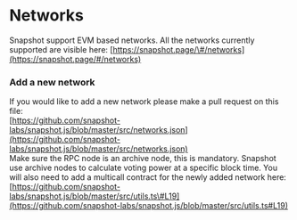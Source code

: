 # Networks

Snapshot support EVM based networks. All the networks currently supported are visible here: [https://snapshot.page/\#/networks](https://snapshot.page/#/networks)

### Add a new network

If you would like to add a new network please make a pull request on this file:  
[https://github.com/snapshot-labs/snapshot.js/blob/master/src/networks.json](https://github.com/snapshot-labs/snapshot.js/blob/master/src/networks.json)  
Make sure the RPC node is an archive node, this is mandatory. Snapshot use archive nodes to calculate voting power at a specific block time. You will also need to add a multicall contract for the newly added network here: [https://github.com/snapshot-labs/snapshot.js/blob/master/src/utils.ts\#L19](https://github.com/snapshot-labs/snapshot.js/blob/master/src/utils.ts#L19)  


